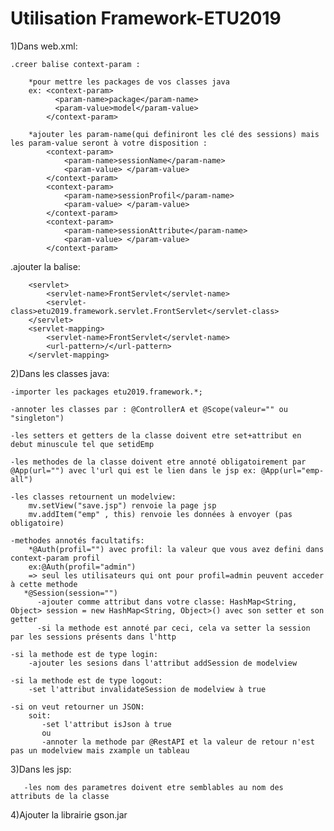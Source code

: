 # Utilisation Framework-ETU2019

1)Dans web.xml:

    .creer balise context-param :
    
        *pour mettre les packages de vos classes java
        ex: <context-param>
              <param-name>package</param-name>
              <param-value>model</param-value>
            </context-param>
            
        *ajouter les param-name(qui definiront les clé des sessions) mais les param-value seront à votre disposition :
            <context-param>
                <param-name>sessionName</param-name> 
                <param-value> </param-value> 
            </context-param>
            <context-param>
                <param-name>sessionProfil</param-name>
                <param-value> </param-value>
            </context-param>
            <context-param>
                <param-name>sessionAttribute</param-name>
                <param-value> </param-value>
            </context-param>
            
   .ajouter la balise:
   
        <servlet>
            <servlet-name>FrontServlet</servlet-name>
            <servlet-class>etu2019.framework.servlet.FrontServlet</servlet-class>
        </servlet>
        <servlet-mapping>
            <servlet-name>FrontServlet</servlet-name>
            <url-pattern>/</url-pattern>
        </servlet-mapping>

2)Dans les classes java: 

    -importer les packages etu2019.framework.*;
    
    -annoter les classes par : @ControllerA et @Scope(valeur="" ou "singleton")
    
    -les setters et getters de la classe doivent etre set+attribut en debut minuscule tel que setidEmp
    
    -les methodes de la classe doivent etre annoté obligatoirement par @App(url="") avec l'url qui est le lien dans le jsp ex: @App(url="emp-all")
    
    -les classes retournent un modelview:
        mv.setView("save.jsp") renvoie la page jsp
        mv.addItem("emp" , this) renvoie les données à envoyer (pas obligatoire)
        
    -methodes annotés facultatifs:
        *@Auth(profil="") avec profil: la valeur que vous avez defini dans context-param profil
        ex:@Auth(profil="admin")
        => seul les utilisateurs qui ont pour profil=admin peuvent acceder à cette methode
       *@Session(session="")
          -ajouter comme attribut dans votre classe: HashMap<String, Object> session = new HashMap<String, Object>() avec son setter et son getter
          -si la methode est annoté par ceci, cela va setter la session par les sessions présents dans l'http
          
    -si la methode est de type login:
        -ajouter les sesions dans l'attribut addSession de modelview
        
    -si la methode est de type logout:
        -set l'attribut invalidateSession de modelview à true
        
    -si on veut retourner un JSON:
        soit:
           -set l'attribut isJson à true
           ou
           -annoter la methode par @RestAPI et la valeur de retour n'est pas un modelview mais zxample un tableau

3)Dans les jsp:

       -les nom des parametres doivent etre semblables au nom des attributs de la classe

4)Ajouter la librairie gson.jar
